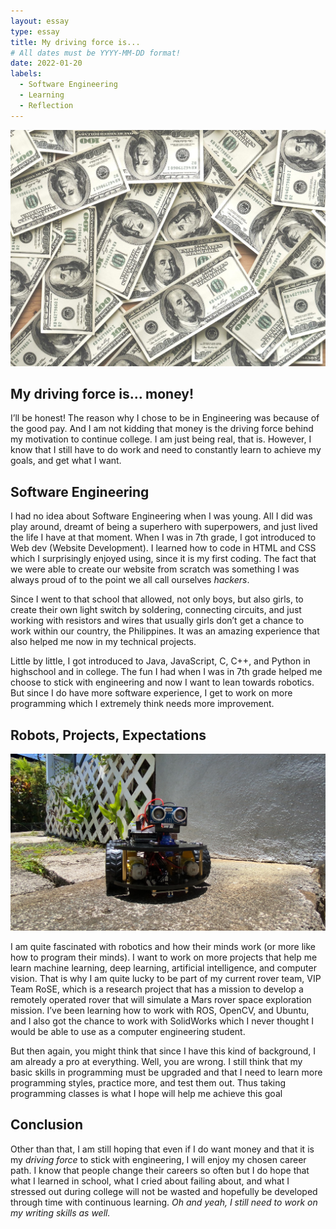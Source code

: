 ```yaml
---
layout: essay
type: essay
title: My driving force is...
# All dates must be YYYY-MM-DD format!
date: 2022-01-20
labels:
  - Software Engineering
  - Learning
  - Reflection
---
```

  
<img class="ui image" src="../images/money.jpg">

## My driving force is… money!

I’ll be honest! The reason why I chose to be in Engineering was because of the good pay. And I am not kidding that money is the driving force behind my motivation to continue college. I am just being real, that is. However, I know that I still have to do work and need to constantly learn to achieve my goals, and get what I want. 

## Software Engineering

I had no idea about Software Engineering when I was young. All I did was play around, dreamt of being a superhero with superpowers, and just lived the life I have at that moment. When I was in 7th grade, I got introduced to Web dev (Website Development). I learned how to code in HTML and CSS which I surprisingly enjoyed using, since it is my first coding. The fact that we were able to create our website from scratch was something I was always proud of to the point we all call ourselves *hackers*.

Since I went to that school that allowed, not only boys, but also girls, to create their own light switch by soldering, connecting circuits, and just working with resistors and wires that usually girls don’t get a chance to work within our country, the Philippines. It was an amazing experience that also helped me now in my technical projects. 

Little by little, I got introduced to Java, JavaScript, C, C++, and Python in highschool and in college. The fun I had when I was in 7th grade helped me choose to stick with engineering and now I want to lean towards robotics. But since I do have more software experience, I get to work on more programming which I extremely think needs more improvement.

## Robots, Projects, Expectations

<img class="ui image" src="../images/bot1.jpg">

I am quite fascinated with robotics and how their minds work (or more like how to program their minds). I want to work on more projects that help me learn machine learning, deep learning, artificial intelligence, and computer vision. That is why I am quite lucky to be part of my current rover team, VIP Team RoSE, which is a research project that has a mission to develop a remotely operated rover that will simulate a Mars rover space exploration mission. I’ve been learning how to work with ROS, OpenCV, and Ubuntu, and I also got the chance to work with SolidWorks which I never thought I would be able to use as a computer engineering student.

But then again, you might think that since I have this kind of background, I am already a pro at everything. Well, you are wrong. I still think that my basic skills in programming must be upgraded and that I need to learn more programming styles, practice more, and test them out. Thus taking programming classes is what I hope will help me achieve this goal

## Conclusion

Other than that, I am still hoping that even if I do want money and that it is my *driving force* to stick with engineering, I will enjoy my chosen career path. I know that people change their careers so often but I do hope that what I learned in school, what I cried about failing about, and what I stressed out during college will not be wasted and hopefully be developed through time with continuous learning. *Oh and yeah, I still need to work on my writing skills as well.*


